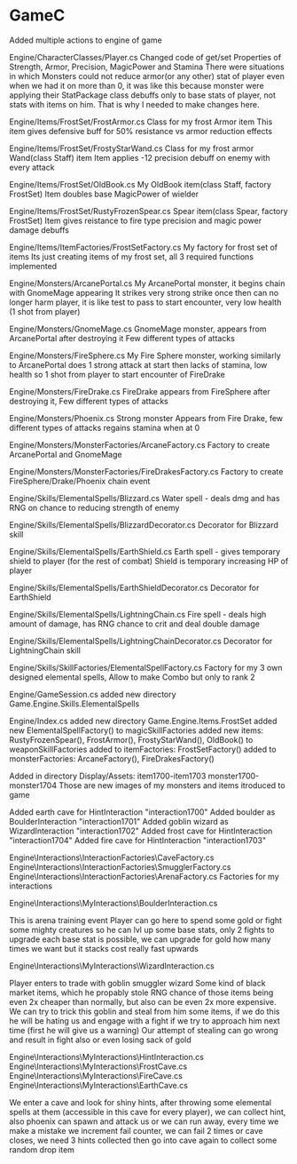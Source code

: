 # GameC

Added multiple actions to engine of game

Engine/CharacterClasses/Player.cs
Changed code of get/set Properties of Strength, Armor, Precision, MagicPower and Stamina
There were situations in which Monsters could not reduce armor(or any other) stat
of player even when we had it on more than 0, it was like this because monster 
were applying their StatPackage class debuffs only to base stats of player, not stats
with items on him. That is why I needed to make changes here.

Engine/Items/FrostSet/FrostArmor.cs
Class for my frost Armor item
This item gives defensive buff for 50% resistance vs armor reduction effects

Engine/Items/FrostSet/FrostyStarWand.cs
Class for my frost armor Wand(class Staff) item
Item applies -12 precision debuff on enemy with every attack

Engine/Items/FrostSet/OldBook.cs
My OldBook item(class Staff, factory FrostSet)
Item doubles base MagicPower of wielder

Engine/Items/FrostSet/RustyFrozenSpear.cs
Spear item(class Spear, factory FrostSet)
Item gives reistance to fire type precision and magic power damage debuffs

Engine/Items/ItemFactories/FrostSetFactory.cs
My factory for frost set of items
Its just creating items of my frost set, all 3 required functions implemented

Engine/Monsters/ArcanePortal.cs
My ArcanePortal monster, it begins chain with GnomeMage appearing
It strikes very strong strike once then can no longer harm player, 
it is like test to pass to start encounter, very low health (1 shot from player)

Engine/Monsters/GnomeMage.cs
GnomeMage monster, appears from ArcanePortal after destroying it
Few different types of attacks

Engine/Monsters/FireSphere.cs
My Fire Sphere monster, working similarly to ArcanePortal
does 1 strong attack at start then lacks of stamina,
low health so 1 shot from player to start encounter of FireDrake

Engine/Monsters/FireDrake.cs
FireDrake appears from FireSphere after destroying it,
Few different types of attacks

Engine/Monsters/Phoenix.cs
Strong monster
Appears from Fire Drake, few different types of attacks
regains stamina when at 0 

Engine/Monsters/MonsterFactories/ArcaneFactory.cs
Factory to create ArcanePortal and GnomeMage

Engine/Monsters/MonsterFactories/FireDrakesFactory.cs
Factory to create FireSphere/Drake/Phoenix chain event

Engine/Skills/ElementalSpells/Blizzard.cs
Water spell - deals dmg and has RNG on chance to reducing strength of enemy

Engine/Skills/ElementalSpells/BlizzardDecorator.cs
Decorator for Blizzard skill

Engine/Skills/ElementalSpells/EarthShield.cs
Earth spell - gives temporary shield to player (for the rest of combat)
Shield is temporary increasing HP of player

Engine/Skills/ElementalSpells/EarthShieldDecorator.cs
Decorator for EarthShield

Engine/Skills/ElementalSpells/LightningChain.cs
Fire spell - deals high amount of damage, has RNG chance to crit
and deal double damage

Engine/Skills/ElementalSpells/LightningChainDecorator.cs
Decorator for LightningChain skill

Engine/Skills/SkillFactories/ElementalSpellFactory.cs
Factory for my 3 own designed elemental spells, 
Allow to make Combo but only to rank 2

Engine/GameSession.cs
added new directory Game.Engine.Skills.ElementalSpells

Engine/Index.cs
added new directory Game.Engine.Items.FrostSet
added new ElementalSpellFactory() to magicSkillFactories
added new items: RustyFrozenSpear(), FrostArmor(), FrostyStarWand(), OldBook() to
weaponSkillFactories
added to itemFactories: FrostSetFactory()
added to monsterFactories: ArcaneFactory(), FireDrakesFactory()

Added in directory Display/Assets:
item1700-item1703
monster1700-monster1704
Those are new images of my monsters and items itroduced to game

Added earth cave for HintInteraction "interaction1700"
Added boulder as BoulderInteraction "interaction1701"
Added goblin wizard as WizardInteraction "interaction1702"
Added frost cave for HintInteraction "interaction1704"
Added fire cave for HintInteraction "interaction1703"

Engine\Interactions\InteractionFactories\CaveFactory.cs
Engine\Interactions\InteractionFactories\SmugglerFactory.cs
Engine\Interactions\InteractionFactories\ArenaFactory.cs
Factories for my interactions

Engine\Interactions\MyInteractions\BoulderInteraction.cs

This is arena training event
Player can go here to spend some gold or fight some mighty creatures
so he can lvl up some base stats, only 2 fights to upgrade each base stat 
is possible, we can upgrade for gold how many times we want but it stacks 
cost really fast upwards

Engine\Interactions\MyInteractions\WizardInteraction.cs

Player enters to trade with goblin smuggler wizard
Some kind of black market items, which he propably stole
RNG chance of those items being even 2x cheaper than normally, but
also can be even 2x more expensive.
We can try to trick this goblin and steal from him some items,
if we do this he will be hating us and engage with a fight if we try to
approach him next time (first he will give us a warning)
Our attempt of stealing can go wrong and result in fight also or even losing sack of gold


Engine\Interactions\MyInteractions\HintInteraction.cs
Engine\Interactions\MyInteractions\FrostCave.cs
Engine\Interactions\MyInteractions\FireCave.cs
Engine\Interactions\MyInteractions\EarthCave.cs

We enter a cave and look for shiny hints, after throwing some elemental spells at them
(accessible in this cave for every player), we can collect hint, also phoenix can spawn and
attack us or we can run away, every time we make a mistake we increment fail counter,
we can fail 2 times or cave closes, we need 3 hints collected then go into cave again
to collect some random drop item
